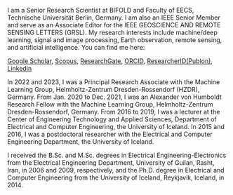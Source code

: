 I am a Senior Research Scientist at BIFOLD and Faculty of EECS, Technische Universität Berlin, Germany. I am also an IEEE Senior Member and serve as an Associate Editor for the IEEE GEOSCIENCE AND REMOTE SENSING LETTERS (GRSL). My research interests include machine/deep learning, signal and image processing, Earth observation, remote sensing, and artificial intelligence. You can find me here: 

[Google Scholar](https://scholar.google.is/citations?user=hA\_Xi6MAAAAJ&hl=en), [Scopus](https://www.scopus.com/authid/detail.uri?authorId=36069933000), [ResearchGate](https://www.researchgate.net/profile/Behnood_Rasti), [ORCID](https://orcid.org/0000-0002-1091-9841), [ResearcherID(Publon)](https://publons.com/researcher/1598298/behnood-rasti), [Linkedin](https://www.linkedin.com/in/behnood-rasti-53ba9bb8/)


In 2022 and 2023, I was a Principal Research Associate with the Machine Learning Group, Helmholtz-Zentrum Dresden-Rossendorf (HZDR), Germany. From Jan. 2020 to Dec. 2021, I was an Alexander von Humboldt Research Fellow with the Machine Learning Group, Helmholtz-Zentrum Dresden-Rossendorf, Germany. From 2016 to 2019, I was a lecturer at the Center of Engineering Technology and Applied Sciences, Department of Electrical and Computer Engineering, the University of Iceland. In 2015 and 2016, I was a postdoctoral researcher with the Electrical and Computer Engineering Department, the University of Iceland. 

I received the B.Sc. and M.Sc. degrees in Electrical Engineering-Electronics from the Electrical Engineering Department, University of Guilan, Rasht, Iran, in 2006 and 2009, respectively, and the Ph.D. degree in Electrical and Computer Engineering from the University of Iceland, Reykjavik, Iceland, in 2014.  







<!--
**BehnoodRasti/BehnoodRasti** is a ✨ _special_ ✨ repository because its `README.md` (this file) appears on your GitHub profile.

Here are some ideas to get you started:

- 🔭 I’m currently working on ...
- 🌱 I’m currently learning ...
- 👯 I’m looking to collaborate on ...
- 🤔 I’m looking for help with ...
- 💬 Ask me about ...
- 📫 How to reach me: ...
- 😄 Pronouns: ...
- ⚡ Fun fact: ...
-->
